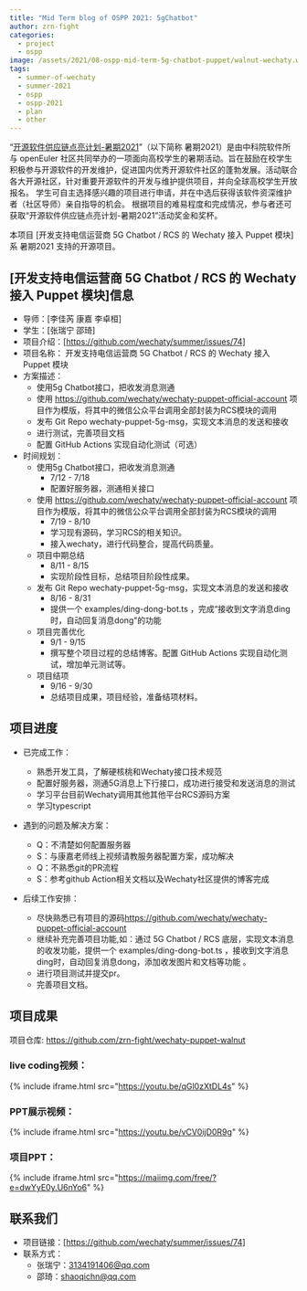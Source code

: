 ```yaml
---
title: "Mid Term blog of OSPP 2021: 5gChatbot"
author: zrn-fight
categories:
  - project
  - ospp
image: /assets/2021/08-ospp-mid-term-5g-chatbot-puppet/walnut-wechaty.webp
tags:
  - summer-of-wechaty
  - summer-2021
  - ospp
  - ospp-2021
  - plan
  - other
---
```


“[开源软件供应链点亮计划-暑期2021](https://summer.iscas.ac.cn)”（以下简称 暑期2021）是由中科院软件所与 openEuler 社区共同举办的一项面向高校学生的暑期活动。旨在鼓励在校学生积极参与开源软件的开发维护，促进国内优秀开源软件社区的蓬勃发展。活动联合各大开源社区，针对重要开源软件的开发与维护提供项目，并向全球高校学生开放报名。 学生可自主选择感兴趣的项目进行申请，并在中选后获得该软件资深维护者（社区导师）亲自指导的机会。 根据项目的难易程度和完成情况，参与者还可获取“开源软件供应链点亮计划-暑期2021”活动奖金和奖杯。

本项目 [开发支持电信运营商 5G Chatbot / RCS 的 Wechaty 接入 Puppet 模块] 系 暑期2021 支持的开源项目。

## [开发支持电信运营商 5G Chatbot / RCS 的 Wechaty 接入 Puppet 模块]信息

- 导师：[李佳芮  康嘉  李卓桓]  
- 学生：[张瑞宁  邵琦]  
- 项目介绍：[https://github.com/wechaty/summer/issues/74]  
- 项目名称：  开发支持电信运营商 5G Chatbot / RCS 的 Wechaty 接入 Puppet 模块
- 方案描述：
  - 使用5g Chatbot接口，把收发消息测通
  - 使用 <https://github.com/wechaty/wechaty-puppet-official-account> 项目作为模版，将其中的微信公众平台调用全部封装为RCS模块的调用
  - 发布 Git Repo wechaty-puppet-5g-msg，实现文本消息的发送和接收
  - 进行测试，完善项目文档
  - 配置 GitHub Actions 实现自动化测试（可选）
- 时间规划：  
  - 使用5g Chatbot接口，把收发消息测通
    - 7/12 - 7/18
    - 配置好服务器，测通相关接口
  - 使用 <https://github.com/wechaty/wechaty-puppet-official-account> 项目作为模版，将其中的微信公众平台调用全部封装为RCS模块的调用
    - 7/19 - 8/10
    - 学习现有源码，学习RCS的相关知识。
    - 接入wechaty，进行代码整合，提高代码质量。
  - 项目中期总结
    - 8/11 - 8/15
    - 实现阶段性目标，总结项目阶段性成果。
  - 发布 Git Repo wechaty-puppet-5g-msg，实现文本消息的发送和接收
    - 8/16 - 8/31
    - 提供一个 examples/ding-dong-bot.ts ，完成“接收到文字消息ding时，自动回复消息dong"的功能
  - 项目完善优化
    - 9/1 - 9/15
    - 撰写整个项目过程的总结博客。配置 GitHub Actions 实现自动化测试，增加单元测试等。
  - 项目结项
    - 9/16 - 9/30
    - 总结项目成果，项目经验，准备结项材料。

## 项目进度

- 已完成工作：  
  - 熟悉开发工具，了解硬核桃和Wechaty接口技术规范
  - 配置好服务器，测通5G消息上下行接口，成功进行接受和发送消息的测试
  - 学习平台目前Wechaty调用其他其他平台RCS源码方案
  - 学习typescript
  
- 遇到的问题及解决方案：  
  - Q：不清楚如何配置服务器
  - S：与康嘉老师线上视频请教服务器配置方案，成功解决
  - Q：不熟悉git的PR流程
  - S：参考github Action相关文档以及Wechaty社区提供的博客完成

- 后续工作安排：  
  - 尽快熟悉已有项目的源码<https://github.com/wechaty/wechaty-puppet-official-account>
  - 继续补充完善项目功能,如：通过 5G Chatbot / RCS 底层，实现文本消息的收发功能，提供一个 examples/ding-dong-bot.ts ，接收到文字消息ding时，自动回复消息dong，添加收发图片和文档等功能 。
  - 进行项目测试并提交pr。
  - 完善项目文档。

## 项目成果

项目仓库: <https://github.com/zrn-fight/wechaty-puppet-walnut>  

### live coding视频：

{% include iframe.html src="https://youtu.be/qGl0zXtDL4s" %}

### PPT展示视频：

{% include iframe.html src="https://youtu.be/vCV0ijD0R9g" %}

### 项目PPT：

{% include iframe.html src="https://maiimg.com/free/?e=dwYyE0y.U6nYo6" %}

## 联系我们

- 项目链接：[https://github.com/wechaty/summer/issues/74]  
- 联系方式：
  - 张瑞宁：3134191406@qq.com
  - 邵琦：shaoqichn@qq.com
